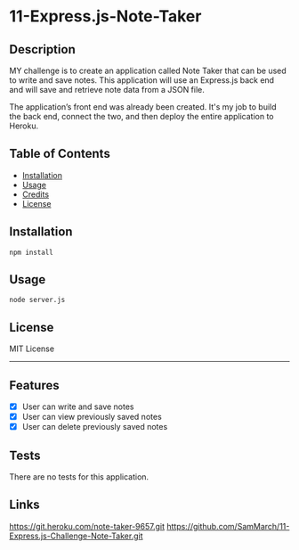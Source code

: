 # 11-Express.js-Note-Taker

## Description

MY challenge is to create an application called Note Taker that can be used to write and save notes. This application will use an Express.js back end and will save and retrieve note data from a JSON file.

The application’s front end was already been created. It's my job to build the back end, connect the two, and then deploy the entire application to Heroku.

## Table of Contents

- [Installation](#installation)
- [Usage](#usage)
- [Credits](#credits)
- [License](#license)

## Installation

```
npm install
```

## Usage

```
node server.js
```

## License

MIT License

---

## Features

- [x] User can write and save notes
- [x] User can view previously saved notes
- [x] User can delete previously saved notes

## Tests

There are no tests for this application.

## Links

https://git.heroku.com/note-taker-9657.git
https://github.com/SamMarch/11-Express.js-Challenge-Note-Taker.git
